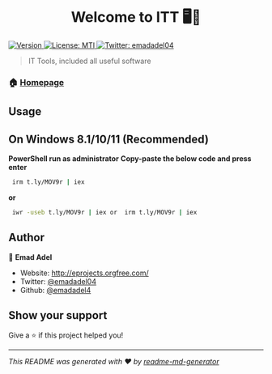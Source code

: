 <h1 align="center">Welcome to ITT 🖥️💽 </h1>
<p>
  <a href="#">
  <img alt="Version" src="https://img.shields.io/badge/version-Beta-blue.svg?cacheSeconds=2592000" />
  </a>
  <a href="#">
    <img alt="License: MTI" src="https://img.shields.io/badge/License-MTI-yellow.svg" />
  </a>
  <a href="https://twitter.com/emadadel04" target="_blank">
    <img alt="Twitter: emadadel04" src="https://img.shields.io/twitter/follow/emadadel04.svg?style=social" />
  </a>
</p>

> IT Tools, included all useful software

### 🏠 [Homepage](https://emadadel4.github.io/ITT/)

## Usage
## On Windows 8.1/10/11 (Recommended)
**PowerShell run as administrator**
**Copy-paste the below code and press enter**

```sh
 irm t.ly/MOV9r | iex 
```
**or**
```sh
 iwr -useb t.ly/MOV9r | iex or  irm t.ly/MOV9r | iex 
```



## Author

👤 **Emad Adel**

* Website: http://eprojects.orgfree.com/
* Twitter: [@emadadel04](https://twitter.com/emadadel04)
* Github: [@emadadel4](https://github.com/emadadel4)

## Show your support

Give a ⭐️ if this project helped you!

***
_This README was generated with ❤️ by [readme-md-generator](https://github.com/kefranabg/readme-md-generator)_
